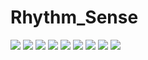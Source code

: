 # Rhythm_Sense

<img src="https://github.com/egemenenis/Project_Photos/blob/main/rs_photos/rs1.png">
<img src="https://github.com/egemenenis/Project_Photos/blob/main/rs_photos/rs2.png">
<img src="https://github.com/egemenenis/Project_Photos/blob/main/rs_photos/rs3.png">
<img src="https://github.com/egemenenis/Project_Photos/blob/main/rs_photos/rs4.png">
<img src="https://github.com/egemenenis/Project_Photos/blob/main/rs_photos/rs5.png">
<img src="https://github.com/egemenenis/Project_Photos/blob/main/rs_photos/rs6.png">
<img src="https://github.com/egemenenis/Project_Photos/blob/main/rs_photos/rs7.png">
<img src="https://github.com/egemenenis/Project_Photos/blob/main/rs_photos/rs8.png">
<img src="https://github.com/egemenenis/Project_Photos/blob/main/rs_photos/rs9.png">
